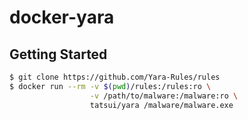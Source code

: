 # docker-yara

## Getting Started

```bash
$ git clone https://github.com/Yara-Rules/rules
$ docker run --rm -v $(pwd)/rules:/rules:ro \
                  -v /path/to/malware:/malware:ro \
                  tatsui/yara /malware/malware.exe
```

